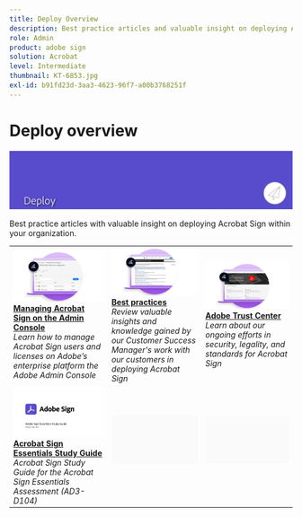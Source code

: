 ```yaml
---
title: Deploy Overview
description: Best practice articles and valuable insight on deploying Acrobat Sign
role: Admin
product: adobe sign
solution: Acrobat
level: Intermediate
thumbnail: KT-6853.jpg
exl-id: b91fd23d-3aa3-4623-96f7-a00b3768251f
---
```

# Deploy overview

![Sign Deploy Image](assets/Hero-Deploy.png)

Best practice articles with valuable insight on deploying Acrobat Sign within your organization.

<table style="table-layout:fixed">
<tr>
  <td>
    <a href="https://helpx.adobe.com/enterprise/using/adobe-sign-for-enterprise.html" target="_blank">
      <img alt="Admin Console" src="assets/Deploy_Admin.png" />
    </a>
    <div>
    <a href="https://helpx.adobe.com/enterprise/using/adobe-sign-for-enterprise.html" target="_blank"><strong>Managing Acrobat Sign on the Admin Console</strong></a>
    </div>
    <em>Learn how to manage Acrobat Sign users and licenses on Adobe’s enterprise platform the Adobe Admin Console</em>
    <br>
  </td>
  <td>
    <a href="https://helpx.adobe.com/sign/using/adobe-sign-training-best-practice.html" target="_blank">
      <img alt="Best Practices" src="assets/Deploy_BP.png" />
    </a>
    <div>
    <a href="https://helpx.adobe.com/sign/using/adobe-sign-training-best-practice.html" target="_blank"><strong>Best practices</strong></a>
    </div>
    <em>Review valuable insights and knowledge gained by our Customer Success Manager's work with our customers in deploying Acrobat Sign</em>
    <br>
  </td>  
  <td>
    <a href="https://www.adobe.com/trust/document-cloud-security.html" target="_blank">
      <img alt="Adobe Trust Center" src="assets/Deploy_Trust.png" />
    </a>
    <div>
    <a href="https://www.adobe.com/trust/document-cloud-security.html" target="_blank"><strong>Adobe Trust Center</strong></a>
    </div>
    <em>Learn about our ongoing efforts in security, legality, and standards for Acrobat Sign</em>
    <br>
  </td>
</tr>
<tr>
  <td>
    <a href="assets/SignStudyGuide.pdf">
      <img alt="Acrobat Sign Essentials Study Guide" src="assets/SignStudyGuide.png" />
    </a>
    <div>
    <a href="assets/SignStudyGuide.pdf"><strong>Acrobat Sign Essentials Study Guide</strong></a>
    </div>
    <em>Acrobat Sign Study Guide for the Acrobat Sign Essentials Assessment (AD3-D104)</em>
    <br>
  </td>
  <td>
    <img alt="Spacer" src="assets/Grayspacer.png" />
    <div>
    <br>
  </td>
  <td>
    <img alt="Spacer" src="assets/Grayspacer.png" />
    <div>
    <br>
  </td>
</tr>
</table>
